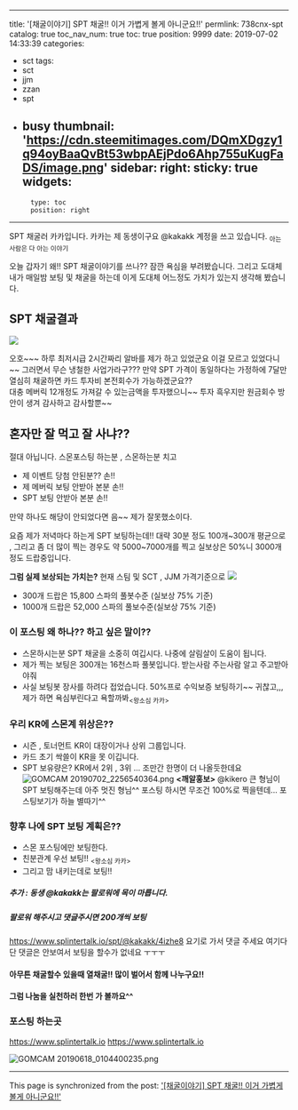 
---
title: '[채굴이야기] SPT 채굴!! 이거 가볍게 볼게 아니군요!!'
permlink: 738cnx-spt
catalog: true
toc_nav_num: true
toc: true
position: 9999
date: 2019-07-02 14:33:39
categories:
- sct
tags:
- sct
- jjm
- zzan
- spt
- busy
thumbnail: 'https://cdn.steemitimages.com/DQmXDgzy1q94oyBaaQvBt53wbpAEjPdo6Ahp755uKugFaDS/image.png'
sidebar:
    right:
        sticky: true
widgets:
    -
        type: toc
        position: right
---


SPT 채굴러 카카입니다. 
카카는 제 동생이구요 @kakakk 계정을 쓰고 있습니다.
<sub>아는 사람은 다 아는 이야기</sub>

오늘 갑자기 왜!! SPT 채굴이야기를 쓰나??
잠깐 욕심을 부려봤습니다.
그리고 도대체 내가 매일밤 보팅 및 채굴을 하는데
이게 도대체 어느정도 가치가 있는지 생각해 봤습니다.

## SPT 채굴결과 
![](https://cdn.steemitimages.com/DQmXDgzy1q94oyBaaQvBt53wbpAEjPdo6Ahp755uKugFaDS/image.png)
 
오호~~~ 하루 최저시급 2시간짜리 알바를 제가 하고 있었군요
이걸 모르고 있었다니~~  그러면서 무슨 냉철한 사업가라구???
만약 SPT 가격이 동일하다는 가정하에 7달만 열심히 채굴하면
카드 투자비 본전회수가 가능하겠군요??  
대충 메버릭 12개정도 가져갈 수 있는금액을 투자했으니~~
투자 흑우지만 원금회수 방안이 생겨 감사하고 감사할뿐~~

## 혼자만 잘 먹고 잘 사냐??
절대 아닙니다. 스몬포스팅 하는분 , 스몬하는분 치고 
- 제 이벤트  당첨 안된분?? 손!! 
- 제 메버릭 보팅 안받아 본분 손!! 
- SPT 보팅 안받아 본분 손!!

만약 하나도 해당이 안되었다면 음~~ 제가 잘못했소이다.

요즘 제가 저녁마다 하는게 SPT 보팅하는데!!
대략 30분 정도 100개~300개 평균으로 , 그리고 좀 더 많이 찍는 경우도
약  5000~7000개를 찍고 실보상은 50%니 3000개 정도 드랍중입니다.

 **그럼 실제 보상되는 가치는?** 현재 스팀 및 SCT , JJM 가격기준으로 
![](https://cdn.steemitimages.com/DQmSX2nHqn1HFKjZA6VtBAwq6swNaCoEebG6Mn1qKrm5KUK/image.png)

-  300개  드랍은 15,800 스파의 풀봇수준 (실보상 75% 기준)
- 1000개 드랍은 52,000 스파의 풀보수준(실보상 75% 기준)

### 이 포스팅 왜 하나?? 하고 싶은 말이??
- 스몬하시는분 SPT 채굴을 소중히 여깁시다. 
   나중에 살림살이 도움이 됩니다.
- 제가 찍는 보팅은 300개는 16천스파 풀봇입니다. 
   받는사람 주는사람 알고 주고받아야줘
- 사실 보팅봇 장사를 하려다 접었습니다. 
   50%프로 수익보증 보팅하기~~ 
   귀찮고,,, 제가 하면 욕심부린다고 욕할까봐<sub><왕소심 카카></sub>


### 우리 KR에  스몬계 위상은??
- 시즌 , 토너먼트 KR이 대장이거나 상위 그룹입니다.
- 카드 초기 싹쓸이 KR을 못 이깁니다.
- SPT 보유량은?
   KR에서 2위 , 3위 ...  조만간 한명이 더 나올듯한데요
 ![GOMCAM 20190702_2256540364.png](https://cdn.steemitimages.com/DQmcFARhY1bfLiTjdkXchtGBXX3uFXXhbqyR3eMGP8W6wN5/GOMCAM%2020190702_2256540364.png)
**<깨알홍보>** @kikero  큰 형님이 SPT 보팅해주는데 아주 멋진 형님^^
포스팅 하시면 무조건 100%로 찍을텐데... 포스팅보기가 하늘 별따기^^
  

### 향후 나에  SPT 보팅 계획은?? 
- 스몬 포스팅에만 보팅한다. 
- 친분관계 우선 보팅!! <sub><왕소심 카카></sub>
- 그리고 맘 내키는데로 보팅!!

##### 추가 : 동생 @kakakk는 팔로워에 목이 마릅니다. 
##### 팔로워 해주시고 댓글주시면 200개씩 보팅
https://www.splintertalk.io/spt/@kakakk/4izhe8 요기로 가서 댓글 주세요
여기다 단 댓글은 안보여서 보팅을 할수가 없네요 ㅜㅜㅜ


#### 아무튼 채굴할수 있을때 열채굴!!  많이 벌어서 함께 나누구요!!

#### 그럼 나눔을 실천하러 한번 가 볼까요^^

### 포스팅 하는곳
https://www.splintertalk.io
https://www.splintertalk.io

![GOMCAM 20190618_0104400235.png](https://cdn.steemitimages.com/DQmR5baUMvgTv7f9Zto3JSEYpEmMnVcfPeyvSyCcZVDDNcU/GOMCAM%2020190618_0104400235.png)

- - -

This page is synchronized from the post: ['[채굴이야기] SPT 채굴!! 이거 가볍게 볼게 아니군요!!'](https://steemit.com/@kibumh/738cnx-spt)

